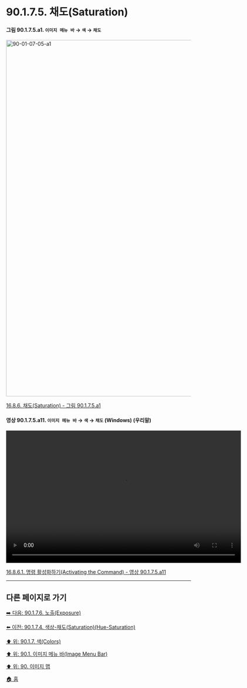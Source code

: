 # 90.1.7.5. 채도(Saturation)

<a id="90-01-07-05-a1"></a>

#### 그림 90.1.7.5.a1. `이미지 메뉴 바` → `색` → `채도`
<img width="916" height="970" alt="90-01-07-05-a1" src="https://github.com/user-attachments/assets/fe1cd062-7cec-420f-b9d3-2502345ba786" />

[16.8.6. 채도(Saturation) - 그림 90.1.7.5.a1](./16-08-06-00-saturation.md#90-01-07-05-a1)

<a id="90-01-07-05-a11"></a>

#### 영상 90.1.7.5.a11. `이미지 메뉴 바` → `색` → `채도` (Windows) (우리말)
<video controls="controls" width="640" height="360" src="https://github.com/user-attachments/assets/39b85a90-7d33-4399-a790-cd075c017735"></video>

[16.8.6.1. 명령 활성화하기(Activating the Command) - 영상 90.1.7.5.a11](./16-08-06-01-activating_the_command.md#90-01-07-05-a11)

***

## 다른 페이지로 가기

[➡️ 다음: 90.1.7.6. 노출(Exposure)](./90-01-07-06-exposure.md)

[⬅️ 이전: 90.1.7.4. 색상-채도(Saturation)(Hue-Saturation)](./90-01-07-04-hue_saturation.md)

[⬆️ 위: 90.1.7. 색(Colors)](./90-01-07-00-colors.md)

[⬆️ 위: 90.1. 이미지 메뉴 바(Image Menu Bar)](./90-01-00-image-menu-bar.md)

[⬆️ 위: 90. 이미지 맵](./90-00-image-map.md)

[🏠 홈](./00-home.md)